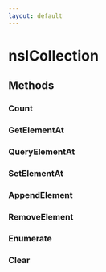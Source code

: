 ```yaml
---
layout: default
---
```


# nsICollection #

## Methods ##

### Count ###

### GetElementAt ###

### QueryElementAt ###

### SetElementAt ###

### AppendElement ###

### RemoveElement ###

### Enumerate ###

### Clear ###
